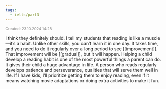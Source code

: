 ```yaml
---
tags:
  - ielts/part3
---
```

<span style="font-size:12px; color:#888888;">Created: 23.10.2024 14:28</span>

I think they definitely should. I tell my students that reading is like a muscle—it’s a habit. Unlike other skills, you can’t learn it in one day. It takes time, and you need to do it regularly over a long period to see [[improvement]]. That improvement will be [[gradual]], but it will happen. Helping a child develop a reading habit is one of the most powerful things a parent can do. It gives their child a huge advantage in life. A person who reads regularly develops patience and perseverance, qualities that will serve them well in life. If I have kids, I’ll prioritize getting them to enjoy reading, even if it means watching movie adaptations or doing extra activities to make it fun.

